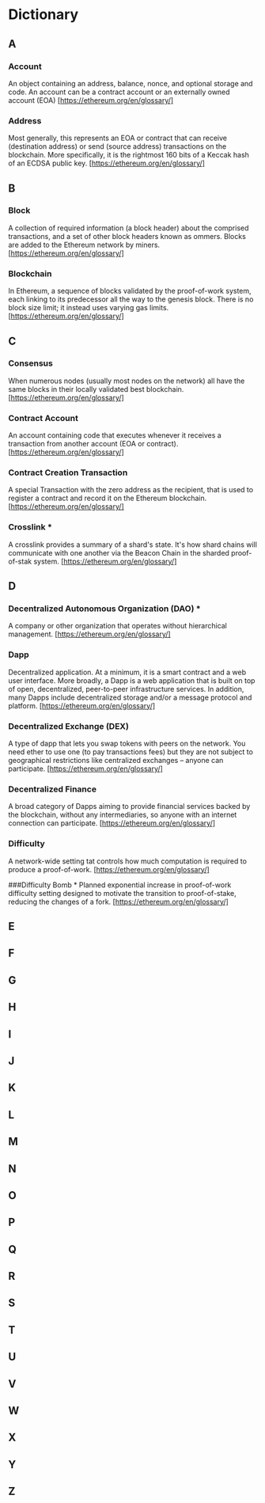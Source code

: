 # Dictionary

## A

### Account
An object containing an address, balance, nonce, and optional storage and code. An account can be a contract account or an externally owned account (EOA)
[https://ethereum.org/en/glossary/]

### Address
Most generally, this represents an EOA or contract that can receive (destination address) or send (source address) transactions on the blockchain. More specifically, it is the rightmost 160 bits of a Keccak hash of an ECDSA public key.
[https://ethereum.org/en/glossary/]


## B

### Block
A collection of required information (a block header) about the comprised transactions, and a set of other block headers known as ommers. Blocks are added to the Ethereum network by miners.
[https://ethereum.org/en/glossary/]

### Blockchain
In Ethereum, a sequence of blocks validated by the proof-of-work system, each linking to its predecessor all the way to the genesis block. There is no block size limit; it instead uses varying gas limits.
[https://ethereum.org/en/glossary/]

## C

### Consensus
When numerous nodes (usually most nodes on the network) all have the same blocks in their locally validated best blockchain. 
[https://ethereum.org/en/glossary/]

### Contract Account
An account containing code that executes whenever it receives a transaction from another account (EOA or contract).
[https://ethereum.org/en/glossary/]

### Contract Creation Transaction
A special Transaction with the zero address as the recipient, that is used to register a contract and record it on the Ethereum blockchain.
[https://ethereum.org/en/glossary/]

### Crosslink *
A crosslink provides a summary of a shard's state. It's how shard chains will communicate with one another via the Beacon Chain in the sharded proof-of-stak system. 
[https://ethereum.org/en/glossary/]

## D

### Decentralized Autonomous Organization (DAO)	*
A company or other organization that operates without hierarchical management. 
[https://ethereum.org/en/glossary/]

### Dapp
Decentralized application. At a minimum, it is a smart contract and a web user interface. More broadly, a Dapp is a web application that is built on top of open, decentralized, peer-to-peer infrastructure services. In addition, many Dapps include decentralized storage and/or a message protocol and platform.
[https://ethereum.org/en/glossary/]

### Decentralized Exchange (DEX)
A type of dapp that lets you swap tokens with peers on the network. You need ether to use one (to pay transactions fees) but they are not subject to geographical restrictions like centralized exchanges – anyone can participate.
[https://ethereum.org/en/glossary/]

### Decentralized Finance
A broad category of Dapps aiming to provide financial services backed by the blockchain, without any intermediaries, so anyone with an internet connection can participate.
[https://ethereum.org/en/glossary/]

### Difficulty
A network-wide setting tat controls how much computation is required to produce a proof-of-work.
[https://ethereum.org/en/glossary/]

###Difficulty Bomb *
Planned exponential increase in proof-of-work difficulty setting designed to motivate the transition to proof-of-stake, reducing the changes of a fork.
[https://ethereum.org/en/glossary/]

## E

## F

## G

## H

## I

## J

## K

## L

## M

## N

## O

## P

## Q

## R

## S

## T

## U

## V

## W

## X

## Y

## Z
